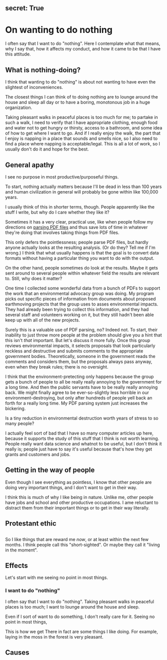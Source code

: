 secret: True
--------------
# On wanting to do nothing
I often say that I want to do "nothing". Here I contemplate what that
means, why I say that, how it affects my conduct, and how it came to be
that I have this attitude.

## What is nothing-doing?
I think that wanting to do "nothing" is about not wanting to have even
the slightest of inconveniences.

The closest things I can think of to doing nothing are to lounge around
the house and sleep all day or to have a boring, monotonous job in a huge
organization.

Taking pleasant walks in peaceful places is too much for me; to partake
in such a walk, I need to verify that I have appropriate clothing, enough
food and water not to get hungry or thirsty, access to a bathroom, and
some idea of how to get where I want to go. And if I really enjoy the walk,
the part that I enjoy is napping in a place that sounds and smells nice,
so I also need to find a place where napping is acceptable/legal. This is
all a lot of work, so I usually don't do it and hope for the best.

## General apathy
I see no purpose in most productive/purposeful things.

To start, nothing actually matters because I'll be dead in less than 100
years and human civilization in general will probably be gone within like
100,000 years. 

I usually think of this in shorter terms, though. People apparently
like the stuff I write, but why do I care whether they like it?

Sometimes it has a very clear, practical use, like when people follow
my directions on [parsing PDF files](/!/parsing-pdfs/) and thus save
lots of time in whatever they're doing that involves taking things
from PDF files.

This only defers the pointlessness; people parse PDF files, but hardly
anyone actually looks at the resulting analysis. (Or do they? Tell me
if I'm wrong.) I think that what usually happens is that the goal is
to convert data formats without having a particular thing you want to
do with the output.

On the other hand, people sometimes do look at the results. Maybe it
gets sent around to several people within whatever field the results
are relevant to. Still, why does it matter?

One time I collected some wonderful data from a bunch of PDFs to
support the work that an environmental advocacy group was doing.
My program picks out specific pieces of information from documents
about proposed earthmoving projects that the group uses to asses
environmental impacts. They had already been trying to collect this
information, and they had several staff and volunteers working on it,
but they still hadn't been able keep up with all of the new projects.

Surely this is a valuable use of PDF parsing, no? Indeed not. To start,
their inability to just throw more people at the problem should give
you a hint that this isn't *that* important. But let's discuss it more
fully. Once this group reviews environmental impacts, it selects
proposals that look particularly reckless and destructive and submits
comments to the appropriate government bodies. Theoretically, someone
in the government reads the comments and considers them, but the
proposals always pass anyway, even when they break rules; there is no
oversight.

I think that the environment-pretecting only happens because the group
gets a bunch of people to all be really really annoying to the government
for a long time. And then the public servants have to be really really
annoying back. We might finally agree to be ever-so-slightly less
horrible in our environment-destroying, but only after hundreds of people
yell back an forth for a really long time. My PDF parsing system just
increases the bickering.

Is a tiny reduction in environmental destruction worth years of stress
to so many people?

I actually feel sort of bad that I have so many computer articles up
here, because it supports the study of this stuff that I think is not
worth learning. People really want data science and whatnot to be useful,
but I don't think it really is; people just have to say it's useful
because that's how they get grants and customers and jobs.

## Getting in the way of people
Even though I see everything as pointless, I know that other people are
doing very important things, and I don't want to get in their way.

I think this is much of why I like being in nature. Unlike me, other
people have jobs and school and other productive occupations. I ame
reluctant to distract them from their important things or to get in
their way literally.



## Protestant ethic


##
So I like things that are reward me *now*, or at least within the next few
months. I think people call this "short-sighted". Or maybe they call it
"living in the moment".


## Effects
Let's start with me seeing no point in most things.


### I want to do "nothing"
I often say that I want to do "nothing". Taking pleasant walks in peaceful
places is too much; I want to lounge around the house and sleep.

Even if I sort of want to do something, I don't really care for it.
Seeing no point in most things,




This is how we get There in fact are
some things I like doing. For example, laying in the moss in the forest
is very pleasant.


## Causes
